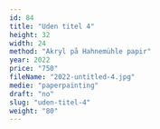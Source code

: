 ```yaml
---
id: 84
title: "Uden titel 4"
height: 32
width: 24
method: "Akryl på Hahnemühle papir"
year: 2022
price: "750"
fileName: "2022-untitled-4.jpg"
medie: "paperpainting"
draft: "no"
slug: "uden-titel-4"
weight: "80"
---
```

